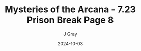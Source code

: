 ---
title: 'Mysteries of the Arcana - 7.23 Prison Break Page 8'
alt: 'Mysteries of the Arcana'
date: '2024-10-03'
author: 'J Gray'
artist: 'Keira'
---